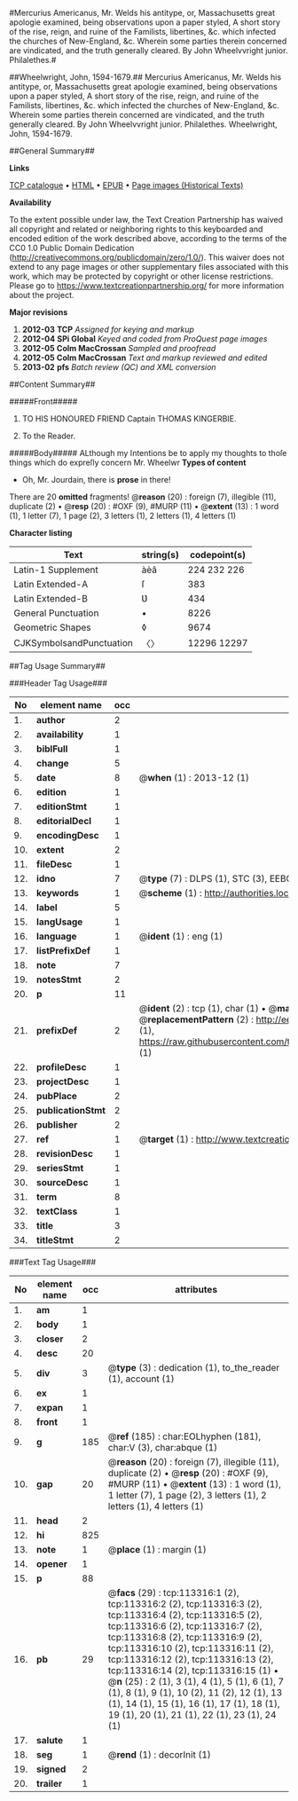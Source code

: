 #Mercurius Americanus, Mr. Welds his antitype, or, Massachusetts great apologie examined, being observations upon a paper styled, A short story of the rise, reign, and ruine of the Familists, libertines, &c. which infected the churches of New-England, &c. Wherein some parties therein concerned are vindicated, and the truth generally cleared. By John Wheelvvright junior. Philalethes.#

##Wheelwright, John, 1594-1679.##
Mercurius Americanus, Mr. Welds his antitype, or, Massachusetts great apologie examined, being observations upon a paper styled, A short story of the rise, reign, and ruine of the Familists, libertines, &c. which infected the churches of New-England, &c. Wherein some parties therein concerned are vindicated, and the truth generally cleared. By John Wheelvvright junior. Philalethes.
Wheelwright, John, 1594-1679.

##General Summary##

**Links**

[TCP catalogue](http://www.ota.ox.ac.uk/tcp/)  • 
[HTML](http://tei.it.ox.ac.uk/tcp/Texts-HTML/free/A96/A96300.html)  • 
[EPUB](http://tei.it.ox.ac.uk/tcp/Texts-EPUB/free/A96/A96300.epub) • 
[Page images (Historical Texts)](https://historicaltexts.jisc.ac.uk/eebo-99861188e)

**Availability**

To the extent possible under law, the Text Creation Partnership has waived all copyright and related or neighboring rights to this keyboarded and encoded edition of the work described above, according to the terms of the CC0 1.0 Public Domain Dedication (http://creativecommons.org/publicdomain/zero/1.0/). This waiver does not extend to any page images or other supplementary files associated with this work, which may be protected by copyright or other license restrictions. Please go to https://www.textcreationpartnership.org/ for more information about the project.

**Major revisions**

1. __2012-03__ __TCP__ *Assigned for keying and markup*
1. __2012-04__ __SPi Global__ *Keyed and coded from ProQuest page images*
1. __2012-05__ __Colm MacCrossan__ *Sampled and proofread*
1. __2012-05__ __Colm MacCrossan__ *Text and markup reviewed and edited*
1. __2013-02__ __pfs__ *Batch review (QC) and XML conversion*

##Content Summary##

#####Front#####

1. TO HIS HONOURED FRIEND Captain THOMAS KINGERBIE.

1. To the Reader.

#####Body#####
ALthough my Intentions be to apply my thoughts to thoſe things which do expreſly concern Mr. Wheelwr
**Types of content**

  * Oh, Mr. Jourdain, there is **prose** in there!

There are 20 **omitted** fragments! 
 @__reason__ (20) : foreign (7), illegible (11), duplicate (2)  •  @__resp__ (20) : #OXF (9), #MURP (11)  •  @__extent__ (13) : 1 word (1), 1 letter (7), 1 page (2), 3 letters (1), 2 letters (1), 4 letters (1)

**Character listing**


|Text|string(s)|codepoint(s)|
|---|---|---|
|Latin-1 Supplement|àèâ|224 232 226|
|Latin Extended-A|ſ|383|
|Latin Extended-B|Ʋ|434|
|General Punctuation|•|8226|
|Geometric Shapes|◊|9674|
|CJKSymbolsandPunctuation|〈〉|12296 12297|

##Tag Usage Summary##

###Header Tag Usage###

|No|element name|occ|attributes|
|---|---|---|---|
|1.|__author__|2||
|2.|__availability__|1||
|3.|__biblFull__|1||
|4.|__change__|5||
|5.|__date__|8| @__when__ (1) : 2013-12 (1)|
|6.|__edition__|1||
|7.|__editionStmt__|1||
|8.|__editorialDecl__|1||
|9.|__encodingDesc__|1||
|10.|__extent__|2||
|11.|__fileDesc__|1||
|12.|__idno__|7| @__type__ (7) : DLPS (1), STC (3), EEBO-CITATION (1), PROQUEST (1), VID (1)|
|13.|__keywords__|1| @__scheme__ (1) : http://authorities.loc.gov/ (1)|
|14.|__label__|5||
|15.|__langUsage__|1||
|16.|__language__|1| @__ident__ (1) : eng (1)|
|17.|__listPrefixDef__|1||
|18.|__note__|7||
|19.|__notesStmt__|2||
|20.|__p__|11||
|21.|__prefixDef__|2| @__ident__ (2) : tcp (1), char (1)  •  @__matchPattern__ (2) : ([0-9\-]+):([0-9IVX]+) (1), (.+) (1)  •  @__replacementPattern__ (2) : http://eebo.chadwyck.com/downloadtiff?vid=$1&page=$2 (1), https://raw.githubusercontent.com/textcreationpartnership/Texts/master/tcpchars.xml#$1 (1)|
|22.|__profileDesc__|1||
|23.|__projectDesc__|1||
|24.|__pubPlace__|2||
|25.|__publicationStmt__|2||
|26.|__publisher__|2||
|27.|__ref__|1| @__target__ (1) : http://www.textcreationpartnership.org/docs/. (1)|
|28.|__revisionDesc__|1||
|29.|__seriesStmt__|1||
|30.|__sourceDesc__|1||
|31.|__term__|8||
|32.|__textClass__|1||
|33.|__title__|3||
|34.|__titleStmt__|2||


###Text Tag Usage###

|No|element name|occ|attributes|
|---|---|---|---|
|1.|__am__|1||
|2.|__body__|1||
|3.|__closer__|2||
|4.|__desc__|20||
|5.|__div__|3| @__type__ (3) : dedication (1), to_the_reader (1), account (1)|
|6.|__ex__|1||
|7.|__expan__|1||
|8.|__front__|1||
|9.|__g__|185| @__ref__ (185) : char:EOLhyphen (181), char:V (3), char:abque (1)|
|10.|__gap__|20| @__reason__ (20) : foreign (7), illegible (11), duplicate (2)  •  @__resp__ (20) : #OXF (9), #MURP (11)  •  @__extent__ (13) : 1 word (1), 1 letter (7), 1 page (2), 3 letters (1), 2 letters (1), 4 letters (1)|
|11.|__head__|2||
|12.|__hi__|825||
|13.|__note__|1| @__place__ (1) : margin (1)|
|14.|__opener__|1||
|15.|__p__|88||
|16.|__pb__|29| @__facs__ (29) : tcp:113316:1 (2), tcp:113316:2 (2), tcp:113316:3 (2), tcp:113316:4 (2), tcp:113316:5 (2), tcp:113316:6 (2), tcp:113316:7 (2), tcp:113316:8 (2), tcp:113316:9 (2), tcp:113316:10 (2), tcp:113316:11 (2), tcp:113316:12 (2), tcp:113316:13 (2), tcp:113316:14 (2), tcp:113316:15 (1)  •  @__n__ (25) : 2 (1), 3 (1), 4 (1), 5 (1), 6 (1), 7 (1), 8 (1), 9 (1), 10 (2), 11 (2), 12 (1), 13 (1), 14 (1), 15 (1), 16 (1), 17 (1), 18 (1), 19 (1), 20 (1), 21 (1), 22 (1), 23 (1), 24 (1)|
|17.|__salute__|1||
|18.|__seg__|1| @__rend__ (1) : decorInit (1)|
|19.|__signed__|2||
|20.|__trailer__|1||
